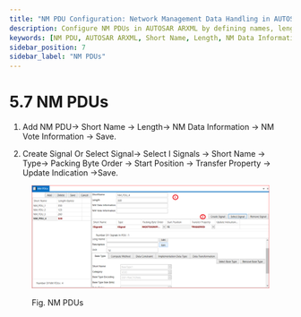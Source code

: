 ```yaml
---
title: "NM PDU Configuration: Network Management Data Handling in AUTOSAR"
description: Configure NM PDUs in AUTOSAR ARXML by defining names, lengths, NM data, and vote information. Enhance signal management and ensure effective communication in automotive network management.
keywords: [NM PDU, AUTOSAR ARXML, Short Name, Length, NM Data Information, NM Vote Information, Signal Management, Packing Byte Order]
sidebar_position: 7
sidebar_label: "NM PDUs"
---
```


# 5.7 NM PDUs

1. Add NM PDU→ Short Name → Length→ NM Data Information → NM Vote Information → Save.
   
2. Create Signal Or Select Signal→ Select I  Signals → Short Name → Type→ Packing Byte Order → Start Position → Transfer Property → Update Indication →Save.

<div class="text--center">

<figure>

![NM PDUs](../assets/image17.webp "- NM PDUs")
<figcaption>Fig. NM PDUs </figcaption>
</figure>
</div>
